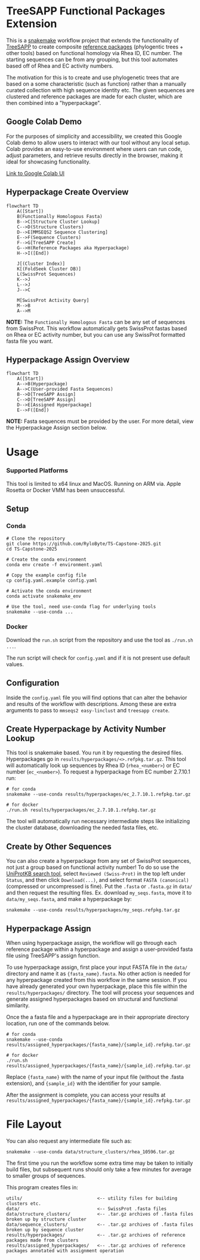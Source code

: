 # TreeSAPP Functional Packages Extension

This is a [snakemake](https://snakemake.github.io/) workflow project that extends the functionality of
[TreeSAPP](https://github.com/hallamlab/TreeSAPP) to create composite [reference packages](https://github.com/hallamlab/TreeSAPP/wiki/Building-reference-packages-with-TreeSAPP#step-2-creating-the-reference-package)
(phylogentic trees + other tools) based on functional homology via Rhea ID, EC number. The starting sequences can be
from any grouping, but this tool automates based off of Rhea and EC activity numbers. 

The motivation for this is to create and use phylogenetic trees that are based on a some characteristic (such as function)
rather than a manually curated collection with high sequence identity etc. The given sequences are clustered and
reference packages are made for each cluster, which are then combined into a "hyperpackage".

## Google Colab Demo

For the purposes of simplicity and accessibility, we created this Google Colab demo to allow users to interact with our tool without any local setup. Colab provides an easy-to-use environment where users can run code, adjust parameters, and retrieve results directly in the browser, making it ideal for showcasing functionality.

[Link to Google Colab UI](https://colab.research.google.com/github/RyloByte/TS-Capstone-2025/blob/%2335_2/notebooks/colab_hyperpackage_creation.ipynb)

## Hyperpackage Create Overview

```mermaid
flowchart TD
    A([Start])
    B(Functionally Homologous Fasta)
    B-->C[Structure Cluster Lookup]
    C-->D(Structure Clusters)
    D-->E[MMSEQS2 Sequence Clustering]
    E-->F(Sequence Clusters)
    F-->G[TreeSAPP Create]
    G-->H(Reference Packages aka Hyperpackage)
    H-->I([End])
    
    J[(Cluster Index)]
    K[(FoldSeek Cluster DB)]
    L(SwissProt Sequences)
    K-->J
    L-->J
    J-->C
    
    M[SwissProt Activity Query]
    M-->B
    A-->M
```

**NOTE:** The `Functionally Homologous Fasta` can be any set of sequences from SwissProt. This workflow automatically
gets SwissProt fastas based on Rhea or EC activity number, but you can use any SwissProt formatted fasta file you want.

## Hyperpackage Assign Overview

```mermaid
flowchart TD
    A([Start])
    A-->B(Hyperpackage)
    A-->C(User-provided Fasta Sequences)
    B-->D[TreeSAPP Assign]
    C-->D[TreeSAPP Assign]
    D-->E[Assigned Hyperpackage]
    E-->F([End])
```
**NOTE:** Fasta sequences must be provided by the user. For more detail, view the Hyperpackage Assign section below.

# Usage

### Supported Platforms

This tool is limited to x64 linux and MacOS. Running on ARM via. Apple Rosetta or Docker VMM has been unsuccessful.

## Setup

### Conda

```shell
# Clone the repository
git clone https://github.com/RyloByte/TS-Capstone-2025.git
cd TS-Capstone-2025

# Create the conda environment
conda env create -f environment.yaml

# Copy the example config file
cp config.yaml.example config.yaml

# Activate the conda environment
conda activate snakemake_env

# Use the tool, need use-conda flag for underlying tools
snakemake --use-conda ...
```

### Docker

Download the `run.sh` script from the repository and use the tool as `./run.sh ...`.

The run script will check for `config.yaml` and if it is not present use default values.

## Configuration

Inside the `config.yaml` file you will find options that can alter the behavior and results of the workflow with descriptions.
Among these are extra arguments to pass to `mmseqs2 easy-linclust` and `treesapp create`.

## Create Hyperpackage by Activity Number Lookup

This tool is snakemake based. You run it by requesting the desired files. Hyperpackages go in `results/hyperpackages/<>.refpkg.tar.gz`.
This tool will automatically look up sequences by Rhea ID (`rhea_<number>`) or EC number (`ec_<number>`).
To request a hyperpackage from EC number 2.7.10.1 run:

```shell
# for conda
snakemake --use-conda results/hyperpackages/ec_2.7.10.1.refpkg.tar.gz

# for docker
./run.sh results/hyperpackages/ec_2.7.10.1.refpkg.tar.gz
```

The tool will automatically run necessary intermediate steps like initializing the cluster database, downloading the
needed fasta files, etc.

## Create by Other Sequences

You can also create a hyperpackage from any set of SwissProt sequences, not just a group based on functional activity number!
To do so use the [UniProtKB search tool](https://www.uniprot.org/), select `Reviewed (Swiss-Prot)` in the top left under
`Status`, and then click `Download(...)`, and select format `FASTA (canonical)` (compressed or uncompressed is fine). Put
the `.fasta` or `.fasta.gz` in `data/` and then request the resulting files. Ex. download `my_seqs.fasta`, move it to
`data/my_seqs.fasta`, and make a hyperpackage by:

```shell
snakemake --use-conda results/hyperpackages/my_seqs.refpkg.tar.gz
```

## Hyperpackage Assign

When using hyperpackage assign, the workflow will go through each reference package within a hyperpackage and assign a user-provided fasta file using TreeSAPP's assign function.

To use hyperpackage assign, first place your input FASTA file in the `data/` directory and name it as `{fasta_name}.fasta`. No other action is needed for any hyperpackage created from this workflow in the same session. If you have already generated your own hyperpackage, place this file within the `results/hyperpackages/` directory. The tool will process your sequences and generate assigned hyperpackages based on structural and functional similarity.

Once the a fasta file and a hyperpackage are in their appropriate directory location, run one of the commands below.
```shell
# for conda
snakemake --use-conda results/assigned_hyperpackages/{fasta_name}/{sample_id}.refpkg.tar.gz

# for docker
./run.sh results/assigned_hyperpackages/{fasta_name}/{sample_id}.refpkg.tar.gz
```
Replace `{fasta_name}` with the name of your input file (without the .fasta extension), and `{sample_id}` with the identifier for your sample.

After the assignment is complete, you can access your results at `results/assigned_hyperpackages/{fasta_name}/{sample_id}.refpkg.tar.gz`

# File Layout

You can also request any intermediate file such as:

```shell
snakemake --use-conda data/structure_clusters/rhea_10596.tar.gz
```

The first time you run the workflow some extra time may be taken to initially build files, but subsequent runs should
only take a few minutes for average to smaller groups of sequences.

This program creates files in:

```
utils/                            <-- utility files for building clusters etc.
data/                             <-- SwissProt .fasta files
data/structure_clusters/          <-- .tar.gz archives of .fasta files broken up by structure cluster
data/sequence_clusters/           <-- .tar.gz archives of .fasta files broken up by sequence cluster
results/hyperpackages/            <-- .tar.gz archives of reference packages made from clusters
results/assigned_hyperpackages/   <-- .tar.gz archives of reference packages annotated with assignment operation
```